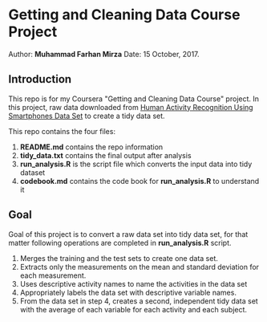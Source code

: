 # Getting and Cleaning Data Course Project

Author: **Muhammad Farhan Mirza**
Date:   15 October, 2017.

## Introduction

This repo is for my Coursera "Getting and Cleaning Data Course" project. In this project, raw data downloaded from [Human Activity Recognition Using Smartphones Data Set](https://d396qusza40orc.cloudfront.net/getdata%2Fprojectfiles%2FUCI%20HAR%20Dataset.zip) to create a tidy data set.

This repo contains the four files:

1.  **README.md** contains the repo information
2.  **tidy_data.txt** contains the final output after analysis
3.  **run_analysis.R** is the script file which converts the input data into tidy dataset
4.  **codebook.md** contains the code book for **run_analysis.R** to understand it

## Goal

Goal of this project is to convert a raw data set into tidy data set, for that matter following operations are completed in **run_analysis.R** script.

1.  Merges the training and the test sets to create one data set.
2.  Extracts only the measurements on the mean and standard deviation for each measurement. 
3.  Uses descriptive activity names to name the activities in the data set
4.  Appropriately labels the data set with descriptive variable names. 
5.  From the data set in step 4, creates a second, independent tidy data set with the average of each variable for each activity and each     subject.



